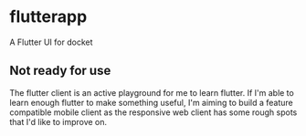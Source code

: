 # flutterapp

A Flutter UI for docket

## Not ready for use

The flutter client is an active playground for me to learn flutter. If I'm able
to learn enough flutter to make something useful, I'm aiming to build a feature
compatible mobile client as the responsive web client has some rough spots that
I'd like to improve on.
